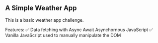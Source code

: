 ## A Simple Weather App

This is a basic weather app challenge.

Features:
✅ Data fetching with Async Await Asynchornous JavaScript
✅ Vanilla JavaScript used to manually manipulate the DOM
